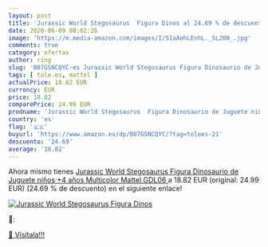 ```yaml
---
layout: post
title: 'Jurassic World Stegosaurus  Figura Dinos al 24.69 % de descuento'
date: 2020-06-09 08:02:26
image: 'https://m.media-amazon.com/images/I/51aAehLEnhL._SL200_.jpg'
comments: true
category: ofertas
author: ring
slug: 'B07GSNCQYC-es Jurassic World Stegosaurus Figura Dinosaurio de Juguete...'
tags: [ tole.es, mattel ]
actualPrice: 18.82 EUR
currency: EUR
price: 18.82
comparePrice: 24.99 EUR
prodname: 'Jurassic World Stegosaurus  Figura Dinosaurio de Juguete niños +4 años  Multicolor  Mattel GDL06 '
country: 'es'
flag: '🇪🇸'
buyurl: 'https://www.amazon.es/dp/B07GSNCQYC/?tag=tolees-21'
descuento: '24.69'
average: '18.82'
---
```


Ahora mismo tienes [Jurassic World Stegosaurus  Figura Dinosaurio de Juguete niños +4 años  Multicolor  Mattel GDL06 ](https://www.amazon.es/dp/B07GSNCQYC/?tag=tolees-21) a 18.82 EUR (original: 24.99 EUR) (24.69 %  de descuento) en el siguiente enlace!

[![Jurassic World Stegosaurus  Figura Dinos](https://m.media-amazon.com/images/I/51aAehLEnhL._SL200_.jpg)](https://www.amazon.es/dp/B07GSNCQYC/?tag=tolees-21)

🔎:


[🛒 Visítala!!!](https://www.amazon.es/dp/B07GSNCQYC/?tag=tolees-21)
